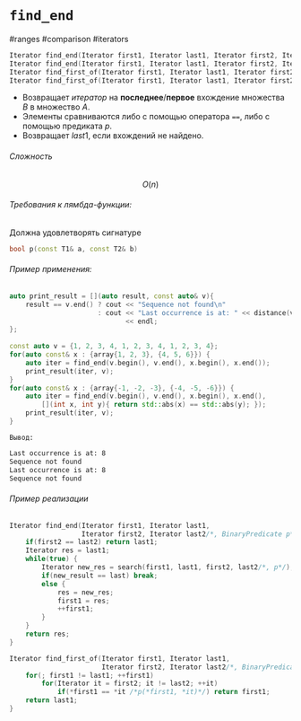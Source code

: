 # `find_end`
#ranges #comparison #iterators

```cpp
Iterator find_end(Iterator first1, Iterator last1, Iterator first2, Iterator last2)
Iterator find_end(Iterator first1, Iterator last1, Iterator first2, Iterator last2, BinaryPredicate p)
Iterator find_first_of(Iterator first1, Iterator last1, Iterator first2, Iterator last2)
Iterator find_first_of(Iterator first1, Iterator last1, Iterator first2, Iterator last2, BinaryPredicate p)
```
- Возвращает *итератор* на **последнее**/**первое** вхождение множества $B$ в множество $A$.
- Элементы сравниваются либо с помощью оператора `==`, либо с помощью предиката $p$.
- Возвращает $last1$, если вхождений не найдено.
###### Сложность 
$$O(n)$$
###### Требования к лямбда-функции:
Должна удовлетворять сигнатуре
```cpp
bool p(const T1& a, const T2& b)
```
###### Пример применения:
```cpp
auto print_result = [](auto result, const auto& v){
    result == v.end() ? cout << "Sequence not found\n"
				      : cout << "Last occurrence is at: " << distance(v.begin(), result)
                             << endl;
};
 
const auto v = {1, 2, 3, 4, 1, 2, 3, 4, 1, 2, 3, 4};
for(auto const& x : {array{1, 2, 3}, {4, 5, 6}}) {
    auto iter = find_end(v.begin(), v.end(), x.begin(), x.end()); 
    print_result(iter, v);
}
for(auto const& x : {array{-1, -2, -3}, {-4, -5, -6}}) {
    auto iter = find_end(v.begin(), v.end(), x.begin(), x.end(), 
        [](int x, int y){ return std::abs(x) == std::abs(y); });
    print_result(iter, v);
}
```
`Вывод:`
```bash
Last occurrence is at: 8
Sequence not found
Last occurrence is at: 8
Sequence not found
```
###### Пример реализации
```cpp
Iterator find_end(Iterator first1, Iterator last1, 
				  Iterator first2, Iterator last2/*, BinaryPredicate p*/) {
	if(first2 == last2) return last1;
	Iterator res = last1;
	while(true) {
		Iterator new_res = search(first1, last1, first2, last2/*, p*/);
		if(new_result == last) break;
		else {
			res = new_res;
			first1 = res;
			++first1;
		}
	}
	return res;
}

Iterator find_first_of(Iterator first1, Iterator last1,
					   Iterator first2, Iterator last2/*, BinaryPredicate p*/) {
	for(; first1 != last1; ++first1)
		for(Iterator it = first2; it != last2; ++it)
			if(*first1 == *it /*p(*first1, *it)*/) return first1;
	return last1;
}
```
